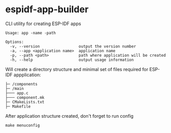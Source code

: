 # espidf-app-builder
CLI utility for creating ESP-IDF apps

```
Usage: app -name -path

Options:
  -v, --version                 output the version number
  -a, --app <application name>  application name
  -p, --path <path>             path where application will be created
  -h, --help                    output usage information
```

Will create a directory structure and minimal set of files required for ESP-IDF appplication:

```
├─ /components
├─ /main
├─── app.c
├─── component.mk
├─ CMakeLists.txt
├─ Makefile

```

After application structure created, don't forget to run config

```
make menuconfig
```
